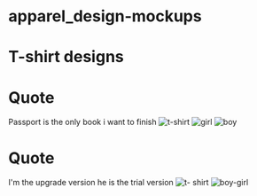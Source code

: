 # apparel_design-mockups

# T-shirt designs
# Quote
Passport is the only book i want to finish
![t-shirt](https://github.com/user-attachments/assets/86ca0510-6590-4b67-879d-f8f29c025905)
![girl](https://github.com/user-attachments/assets/cf08f1d3-1b30-4453-aa63-3a9966dec4e8)
![boy](https://github.com/user-attachments/assets/4a28712c-e052-4a76-91ba-225e7df357ba)

# Quote
I'm the upgrade version he is the trial version
![t- shirt](https://github.com/user-attachments/assets/1628fdf4-c2b6-447c-8228-b97452b2f0e8)
![boy-girl](https://github.com/user-attachments/assets/69185d5c-31ad-41aa-aeab-67a3cf3cc5e8)

